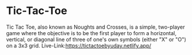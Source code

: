 # Tic-Tac-Toe
Tic Tac Toe, also known as Noughts and Crosses, is a simple, two-player game where the objective is to be the first player to form a horizontal, vertical, or diagonal line of three of one's own symbols (either "X" or "O") on a 3x3 grid.
Live-Link:https://tictactoebyuday.netlify.app/
